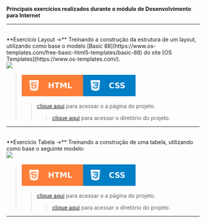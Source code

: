  **Principais exercícios realizados durante o módulo de Desenvolvimento para Internet**
<hr/>
<br/>
 <!-- ex001 -->
 **Exercício Layout →** Treinando a construção da estrutura de um layout, utilizando como base o modelo [Basic 88](https://www.os-templates.com/free-basic-html5-templates/basic-88) do site [OS Templates](https://www.os-templates.com/).
 
 <br/>
 
 <img src="https://www.os-templates.com/website-templates/template-demos/free-basic-html5-templates/basic-88/thumb.jpg" width="300px">
  
 <br/>
 
> ![](../images/html.svg)![](../images/css.svg) 
>> [clique aqui](https://aleretamero.github.io/faculdade/desenvolvimento-para-internet/ex001/index.html) para acessar o a página do projeto.
>>> [clique aqui](./ex001/) para acessar o diretório do projeto.

<hr/>
<br/>
<!-- ex002 -->
 **Exercício Tabela →** Treinando a construção de uma tabela, utilizando como base o seguinte modelo:
 
 <br/>
 
 <img src="treinando-tabela-001/images/modelo-tabela.png" width="300px"> 
 
 <br/>

> ![](../images/html.svg)![](../images/css.svg) 
>> [clique aqui](https://aleretamero.github.io/faculdade/desenvolvimento-para-internet/ex002/index.html) para acessar o a página do projeto.
>>> [clique aqui](./ex002/) para acessar o diretório do projeto.

<hr/>
<br/>
